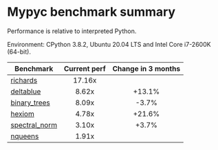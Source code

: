 # Mypyc benchmark summary

Performance is relative to interpreted Python.

Environment: CPython 3.8.2, Ubuntu 20.04 LTS and Intel Core i7-2600K (64-bit).

| Benchmark | Current perf | Change in 3 months |
| --- | :---: | :---: |
| [richards](benchmarks/richards.md) | 17.16x |  |
| [deltablue](benchmarks/deltablue.md) | 8.62x | +13.1% |
| [binary_trees](benchmarks/binary_trees.md) | 8.09x | -3.7% |
| [hexiom](benchmarks/hexiom.md) | 4.78x | +21.6% |
| [spectral_norm](benchmarks/spectral_norm.md) | 3.10x | +3.7% |
| [nqueens](benchmarks/nqueens.md) | 1.91x |  |
